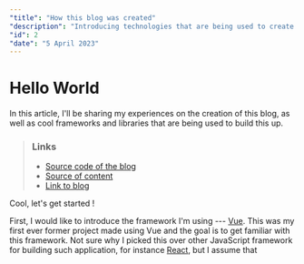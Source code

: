 ```yaml
---
"title": "How this blog was created"
"description": "Introducing technologies that are being used to create this blog & difficulties I faced during the process."
"id": 2
"date": "5 April 2023"
---
```

# Hello World

In this article, I'll be sharing my experiences on the creation of this blog, as well as cool frameworks and libraries that are being used to build this up.

> ### Links
> - [Source code of the blog](https://github.com/leecheeyong/blog)
> - [Source of content](https://github.com/frontendkey/frontendkey.github.io)
> - [Link to blog](https://blog.joelee.works)

Cool, let's get started ! 

First, I would like to introduce the framework I'm using --- [Vue](https://vuejs.org). This was my first ever former project made using Vue and the goal is 
to get familiar with this framework. Not sure why I picked this over other JavaScript framework for building such application, for instance [React](https://react.dev), but I assume that 
